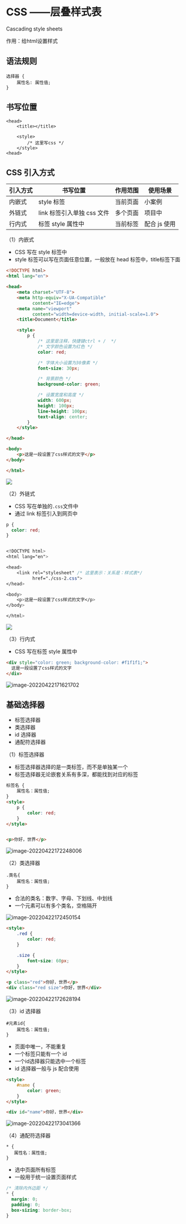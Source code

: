 # CSS ——层叠样式表

Cascading style sheets

作用：给html设置样式

## 语法规则

```
选择器 {
    属性名: 属性值;
}
```

## 书写位置

```
<head>
    <title></title>

    <style>
        /* 这里写css */
    </style>
<head>
```

## CSS 引入方式

| 引入方式 | 书写位置                   | 作用范围 | 使用场景     |
| -------- | -------------------------- | -------- | ------------ |
| 内嵌式   | style 标签                 | 当前页面 | 小案例       |
| 外链式   | link 标签引入单独 css 文件 | 多个页面 | 项目中       |
| 行内式   | 标签 style 属性中          | 当前标签 | 配合 js 使用 |

（1）内嵌式

- CSS 写在 style 标签中
- style 标签可以写在页面任意位置，一般放在 head 标签中，title标签下面

```html
<!DOCTYPE html>
<html lang="en">

<head>
    <meta charset="UTF-8">
    <meta http-equiv="X-UA-Compatible"
          content="IE=edge">
    <meta name="viewport"
          content="width=device-width, initial-scale=1.0">
    <title>Document</title>

    <style>
        p {
            /* 这里是注释，快捷键ctrl + /  */
            /* 文字颜色设置为红色 */
            color: red;

            /* 字体大小设置为30像素 */
            font-size: 30px;

            /* 背景颜色 */
            background-color: green;

            /* 设置宽度和高度 */
            width: 600px;
            height: 100px;
            line-height: 100px;
            text-align: center;
        }
    </style>

</head>

<body>
    <p>这是一段设置了css样式的文字</p>
</body>

</html>
```

![](css.assets/image-20220422170955077.png)

（2）外链式

- CSS 写在单独的`.css`文件中
- 通过 link 标签引入到网页中

```css
p {
  color: red;
}
```

```css

<!DOCTYPE html>
<html lang="en">

<head>
    <link rel="stylesheet" /* 这里表示：关系是：样式表*/
          href="./css-2.css">
</head>

<body>
    <p>这是一段设置了css样式的文字</p>
</body>

</html>
```

![](css.assets/image-20220422171505412.png)

（3）行内式

- CSS 写在标签 style 属性中

```html
<div style="color: green; background-color: #f1f1f1;">
  这是一段设置了css样式的文字
</div>
```

![image-20220422171621702](css.assets/image-20220422171621702.png)

## 基础选择器

- 标签选择器
- 类选择器
- id 选择器
- 通配符选择器

（1）标签选择器

- 标签选择器选择的是一类标签，而不是单独某一个
- 标签选择器无论嵌套关系有多深，都能找到对应的标签

```html
标签名 {
    属性名：属性值;
}
<style>
    p {
        color: red;
    }
</style>


<p>你好，世界</p>
```

![image-20220422172248006](css.assets/image-20220422172248006.png)

（2）类选择器

```
.类名{
    属性名：属性值;
}
```

- 合法的类名：数字、字母、下划线、中划线
- 一个元素可以有多个类名，空格隔开

![image-20220422172450154](css.assets/image-20220422172450154.png)

```html
<style>
    .red {
        color: red;
    }

    .size {
        font-size: 60px;
    }
</style>

<p class="red">你好，世界</p>
<div class="red size">你好，世界</div>
```

![image-20220422172628194](css.assets/image-20220422172628194.png)

（3）id 选择器

```
#元素id{
    属性名：属性值;
}
```

- 页面中唯一，不能重复
- 一个标签只能有一个 id
- 一个id选择器只能选中一个标签
- id 选择器一般与 js 配合使用

```html
<style>
    #name {
        color: green;
    }
</style>

<div id="name">你好，世界</div>
```

![image-20220422173041366](css.assets/image-20220422173041366.png)

（4）通配符选择器

```
* {
   属性名：属性值;
}
```

- 选中页面所有标签
- 一般用于统一设置页面样式

```css
/* 清除内外边距 */
* {
  margin: 0;
  padding: 0;
  box-sizing: border-box;
}
```